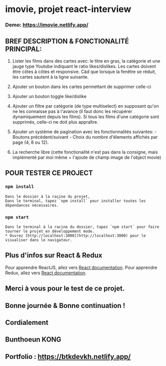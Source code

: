 # imovie, projet react-interview

### Demo: https://imovie.netlify.app/

## BREF DESCRIPTION & FONCTIONALITÉ PRINCIPAL:

  1. Lister les films dans des cartes avec: le titre en gras, la catégorie et une jauge type Youtube indiquant le ratio likes/dislikes. Les cartes doivent être côtes à côtes et responsive. Càd que lorsque la fenêtre se réduit, les cartes sautent à la ligne suivante.
  2. Ajouter un bouton dans les cartes permettant de supprimer celle-ci
  3. Ajouter un bouton toggle like/dislike
  4. Ajouter un filtre par catégorie (de type multiselect) en supposant qu'on ne les connaisse pas à l'avance (il faut donc les récupérer dynamiquement depuis les films). Si tous les films d'une catégorie sont supprimés, celle-ci ne doit plus appraître.
  5. Ajouter un système de pagination avec les fonctionnalités suivantes:
    - Boutons précédent/suivant
    - Choix du nombre d'élements affichés par page (4, 8 ou 12).

  6. La recherche libre (cette fonctionalité n'est pas dans la consigne, mais implémenté par moi même + l'ajoute de champ image de l'object movie)

## POUR TESTER CE PROJECT

  ### `npm install`

    Dans le dossier à la raçine du projet,
    Dans le terminal, tapez `npm install` pour installer toutes les dépendances nécessaires.

  ### `npm start`

    Dans le terminal à la racine du dossier, tapez `npm start` pour faire tourner le projet en développement mode.
    * Ouvrez [http://localhost:3000](http://localhost:3000) pour le visualiser dans le navigateur.

## Plus d'infos sur React & Redux

  Pour apprendre ReactJS, allez vers [React documentation](https://reactjs.org/).
  Pour apprendre Redux, allez vers [React documentation](https://redux.js.org/).


## Merci à vous pour le test de ce projet.

## Bonne journée & Bonne continuation !

## Cordialement
## Bunthoeun KONG
## Portfolio : https://btkdevkh.netlify.app/

